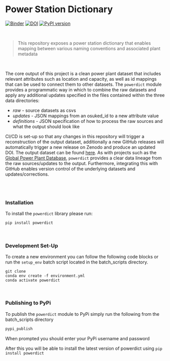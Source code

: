 # Power Station Dictionary

[![Binder](https://mybinder.org/badge_logo.svg)](https://mybinder.org/v2/gh/OSUKED/Power-Station-Dictionary/main?urlpath=lab) [![DOI](https://zenodo.org/badge/322407102.svg)](https://zenodo.org/badge/latestdoi/322407102) [![PyPI version](https://badge.fury.io/py/powerdict.svg)](https://badge.fury.io/py/powerdict)

<br>

> This repository exposes a power station dictionary that enables mapping between various naming conventions and associated plant metadata

<br>

The core output of this project is a clean power plant dataset that includes relevant attributes such as location and capacity, as well as id mappings that can be used to connect them to other datasets. The `powerdict` module provides a programmatic way in which to combine the raw datasets and apply any additional updates specified in the files contained within the three data directories:

- _raw_ - source datasets as csvs
- _updates_ - JSON mappings from an osuked_id to a new attribute value
- _definitions_ - JSON specification of how to process the raw sources and what the output should look like

CI/CD is set-up so that any changes in this repository will trigger a reconstruction of the output dataset, additionally a new GitHub releases will automatically trigger a new release on Zenodo and produce an updated DOI. The output dataset can be found [here](https://github.com/OSUKED/Power-Station-Dictionary/blob/main/data/output/power_stations.csv). As with projects such as the [Global Power Plant Database](https://github.com/wri/global-power-plant-database), `powerdict` provides a clear data lineage from the raw sources/updates to the output. Furthermore, integrating this with GitHub enables version control of the underlying datasets and updates/corrections.

<br>
<br>

### Installation

To install the `powerdict` library please run:

```bash
pip install powerdict
```

<br>

### Development Set-Up

To create a new environment you can follow the following code blocks or run the `setup_env` batch script located in the batch_scripts directory.

```
git clone
conda env create -f environment.yml
conda activate powerdict
```

<br>

### Publishing to PyPi

To publish the `powerdict` module to PyPi simply run the following from the batch_scripts directory

```bash
pypi_publish
```

When prompted you should enter your PyPi username and password

After this you will be able to install the latest version of powerdict using `pip install powerdict`
